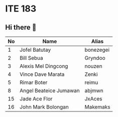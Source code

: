# ITE 183 
## Hi there 👋

| No      | Name         | Alias       |
|---------|--------------|-------------|
| 1       |Jofel Batutay | bonezegei   | 
| 2       |Bill Sebua    | Gryndoo     |
| 3       |Alexis Mel Dingcong | nouzen   |
| 4       |Vince Dave Marata   | Zenki    |
| 5       |Rimar Boter   | reimu       |
| 8       |Angel Beateice Jumawan | abjmwn |
| 15      |Jade Ace Flor | JxAces |
| 16      |John Mark Bolongan | Makemaks |
